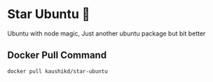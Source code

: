 # Star Ubuntu 💫
Ubuntu with node magic, Just another ubuntu package but bit better

## Docker Pull Command
```
docker pull kaushikd/star-ubuntu
```
